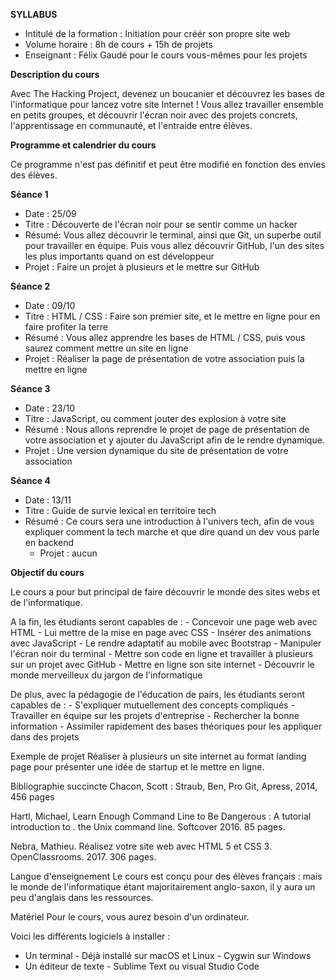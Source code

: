    **SYLLABUS** 
       
 - Intitulé de la formation : Initiation pour créér son propre site web
 - Volume horaire : 8h de cours + 15h de projets
 - Enseignant : Félix Gaudé pour le cours vous-mêmes pour les projets
 
 **Description du cours**
 
 Avec The Hacking Project, devenez un boucanier et découvrez les bases de l'informatique pour lancez votre site Internet !
 Vous allez travailler ensemble en petits groupes, et découvrir l'écran noir avec des projets concrets, l'apprentissage en communauté, et l'entraide entre élèves.
 
 **Programme et calendrier du cours**
 
 Ce programme n'est pas définitif et peut être modifié en fonction des envies des élèves.
 
 **Séance 1**
 
   - Date : 25/09 
   - Titre : Découverte de l'écran noir pour se sentir comme un hacker 
   - Résumé: Vous allez découvrir le terminal, ainsi que Git, un superbe outil pour travailler en équipe. Puis vous allez découvrir GitHub, l'un des sites les plus importants quand on est développeur
   - Projet : Faire un projet à plusieurs et le mettre sur GitHub
     
**Séance 2**

   - Date : 09/10 
   - Titre : HTML / CSS : Faire son premier site, et le mettre en ligne pour en faire profiter la terre
   - Résumé : Vous allez apprendre les bases de HTML / CSS, puis vous saurez comment mettre un site en ligne 
   - Projet : Réaliser la page de présentation de votre association puis la mettre en ligne
     
**Séance 3**

   - Date : 23/10 
   - Titre : JavaScript, ou comment jouter des explosion à votre site 
   - Résumé : Nous allons reprendre le projet de page de présentation de votre association et y ajouter du JavaScript afin de le rendre dynamique. 
   - Projet : Une version dynamique du site de présentation de votre association
     
**Séance 4**

   - Date : 13/11 
   - Titre : Guide de survie lexical en territoire tech 
   - Résumé : Ce cours sera une introduction à l'univers tech, afin de vous expliquer comment la tech marche et que dire quand un dev vous parle en backend
     - Projet : aucun 
     
 **Objectif du cours**
 
 Le cours a pour but principal de faire découvrir le monde des sites webs et de l'informatique.
 
 A la fin, les étudiants seront capables de : 
     - Concevoir une page web avec HTML 
     - Lui mettre de la mise en page avec CSS
     - Insérer des animations avec JavaScript
     - Le rendre adaptatif au mobile avec Bootstrap 
     - Manipuler l'écran noir du terminal
     - Mettre son code en ligne et travailler à plusieurs sur un projet avec GitHub
     - Mettre en ligne son site internet 
     - Découvrir le monde merveilleux du jargon de l'informatique 
     
De plus, avec la pédagogie de l'éducation de pairs, les étudiants seront capables de : 
     - S'expliquer mutuellement des concepts compliqués 
     - Travailler en équipe sur les projets d'entreprise 
     - Rechercher la bonne information
     - Assimiler rapidement des bases théoriques pour les appliquer dans des projets 
     
Exemple de projet 
Réaliser à plusieurs un site internet au format landing page pour présenter une idée de startup et le mettre en ligne.

Bibliographie succincte
Chacon, Scott : Straub, Ben, Pro Git, Apress, 2014, 456 pages

Hartl, Michael, Learn Enough Command Line to Be Dangerous : A tutorial introduction to . the Unix command line. Softcover 2016. 85 pages.

Nebra, Mathieu. Réalisez votre site web avec HTML 5 et CSS 3. OpenClassrooms. 2017. 306 pages. 

Langue d'enseignement 
Le cours est conçu pour des élèves français : mais le monde de l'informatique étant majoritairement anglo-saxon, il y aura un peu d'anglais dans les ressources.

Matériel 
Pour le cours, vous aurez besoin d'un ordinateur. 

Voici les différents logiciels à installer : 
  - Un terminal 
        - Déjà installé sur macOS et Linux
        - Cygwin sur Windows
  - Un éditeur de texte 
        - Sublime Text ou visual Studio Code 

 
 
